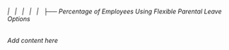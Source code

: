 ###### |   |   |   |   |   ├── Percentage of Employees Using Flexible Parental Leave Options

*Add content here*